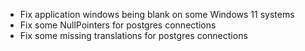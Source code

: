 - Fix application windows being blank on some Windows 11 systems
- Fix some NullPointers for postgres connections
- Fix some missing translations for postgres connections
